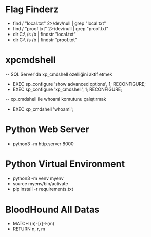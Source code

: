 # Flag Finderz

- find / "local.txt" 2>/dev/null | grep "local.txt"
- find / "proof.txt" 2>/dev/null | grep "proof.txt"
- dir C:\ /s /b | findstr "local.txt"
- dir C:\ /s /b | findstr "proof.txt"


# xpcmdshell

-- SQL Server'da xp_cmdshell özelliğini aktif etmek

- EXEC sp_configure 'show advanced options', 1;
RECONFIGURE;
- EXEC sp_configure 'xp_cmdshell', 1;
RECONFIGURE;

-- xp_cmdshell ile whoami komutunu çalıştırmak
- EXEC xp_cmdshell 'whoami';


# Python Web Server

- python3 -m http.server 8000

# Python Virtual Environment

- python3 -m venv myenv
- source myenv/bin/activate
- pip install -r requirements.txt

# BloodHound All Datas

- MATCH (n)-[r]->(m)
- RETURN n, r, m
